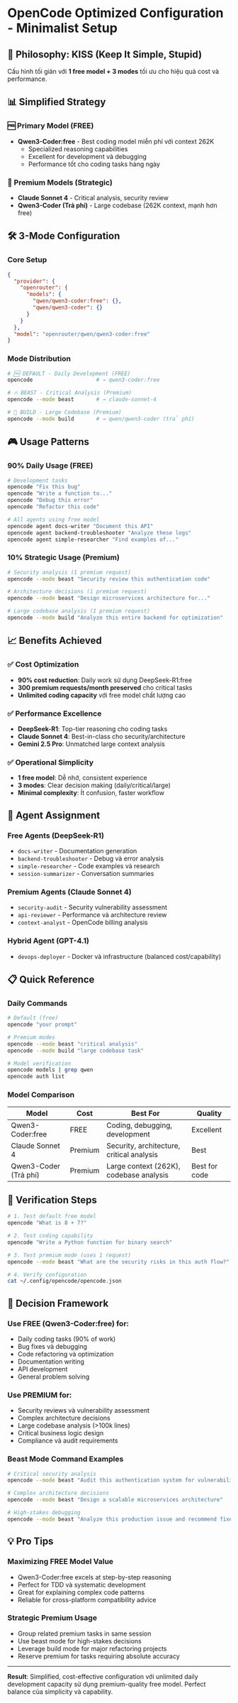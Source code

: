 # OpenCode Optimized Configuration - Minimalist Setup

## 🎯 Philosophy: KISS (Keep It Simple, Stupid)

Cấu hình tối giản với **1 free model + 3 modes** tối ưu cho hiệu quả cost và performance.

## 📊 Simplified Strategy

### **🆓 Primary Model (FREE)**
- **Qwen3-Coder:free** - Best coding model miễn phí với context 262K
  - Specialized reasoning capabilities
  - Excellent for development và debugging  
  - Performance tốt cho coding tasks hàng ngày

### **💎 Premium Models (Strategic)**
- **Claude Sonnet 4** - Critical analysis, security review
- **Qwen3-Coder (Trả phí)** - Large codebase (262K context, mạnh hơn free)

## 🛠️ 3-Mode Configuration

### **Core Setup**
```json
{
  "provider": {
    "openrouter": {
      "models": {
        "qwen/qwen3-coder:free": {},
        "qwen/qwen3-coder": {}
      }
    }
  },
  "model": "openrouter/qwen/qwen3-coder:free"
}
```

### **Mode Distribution**
```bash
# 🆓 DEFAULT - Daily Development (FREE)
opencode                    # → qwen3-coder:free

# 🔥 BEAST - Critical Analysis (Premium)  
opencode --mode beast       # → claude-sonnet-4

# 💎 BUILD - Large Codebase (Premium)
opencode --mode build       # → qwen/qwen3-coder (trả phí)
```

## 🎮 Usage Patterns

### **90% Daily Usage (FREE)**
```bash
# Development tasks
opencode "Fix this bug"
opencode "Write a function to..."
opencode "Debug this error"
opencode "Refactor this code"

# All agents using free model
opencode agent docs-writer "Document this API"
opencode agent backend-troubleshooter "Analyze these logs"
opencode agent simple-researcher "Find examples of..."
```

### **10% Strategic Usage (Premium)**
```bash
# Security analysis (1 premium request)
opencode --mode beast "Security review this authentication code"

# Architecture decisions (1 premium request)  
opencode --mode beast "Design microservices architecture for..."

# Large codebase analysis (1 premium request)
opencode --mode build "Analyze this entire backend for optimization"
```

## 📈 Benefits Achieved

### **✅ Cost Optimization**
- **90% cost reduction**: Daily work sử dụng DeepSeek-R1:free
- **300 premium requests/month preserved** cho critical tasks
- **Unlimited coding capacity** với free model chất lượng cao

### **✅ Performance Excellence**  
- **DeepSeek-R1**: Top-tier reasoning cho coding tasks
- **Claude Sonnet 4**: Best-in-class cho security/architecture
- **Gemini 2.5 Pro**: Unmatched large context analysis

### **✅ Operational Simplicity**
- **1 free model**: Dễ nhớ, consistent experience
- **3 modes**: Clear decision making (daily/critical/large)
- **Minimal complexity**: Ít confusion, faster workflow

## 🔧 Agent Assignment

### **Free Agents (DeepSeek-R1)**
- `docs-writer` - Documentation generation
- `backend-troubleshooter` - Debug và error analysis
- `simple-researcher` - Code examples và research
- `session-summarizer` - Conversation summaries

### **Premium Agents (Claude Sonnet 4)**
- `security-audit` - Security vulnerability assessment
- `api-reviewer` - Performance và architecture review  
- `context-analyst` - OpenCode billing analysis

### **Hybrid Agent (GPT-4.1)**
- `devops-deployer` - Docker và infrastructure (balanced cost/capability)

## 📋 Quick Reference

### **Daily Commands**
```bash
# Default (free)
opencode "your prompt"

# Premium modes  
opencode --mode beast "critical analysis"
opencode --mode build "large codebase task"

# Model verification
opencode models | grep qwen
opencode auth list
```

### **Model Comparison**
| Model | Cost | Best For | Quality |
|-------|------|----------|---------|
| Qwen3-Coder:free | FREE | Coding, debugging, development | Excellent |
| Claude Sonnet 4 | Premium | Security, architecture, critical analysis | Best |
| Qwen3-Coder (Trả phí) | Premium | Large context (262K), codebase analysis | Best for code |

## 🧪 Verification Steps

```bash
# 1. Test default free model
opencode "What is 8 + 7?"

# 2. Test coding capability
opencode "Write a Python function for binary search"

# 3. Test premium mode (uses 1 request)
opencode --mode beast "What are the security risks in this auth flow?"

# 4. Verify configuration
cat ~/.config/opencode/opencode.json
```

## 🎯 Decision Framework

### **Use FREE (Qwen3-Coder:free) for:**
- Daily coding tasks (90% of work)
- Bug fixes và debugging
- Code refactoring và optimization
- Documentation writing
- API development
- General problem solving

### **Use PREMIUM for:**
- Security reviews và vulnerability assessment
- Complex architecture decisions
- Large codebase analysis (>100k lines)
- Critical business logic design
- Compliance và audit requirements

### **Beast Mode Command Examples**
```bash
# Critical security analysis
opencode --mode beast "Audit this authentication system for vulnerabilities"

# Complex architecture decisions
opencode --mode beast "Design a scalable microservices architecture"

# High-stakes debugging  
opencode --mode beast "Analyze this production issue and recommend fixes"
```

## 💡 Pro Tips

### **Maximizing FREE Model Value**
- Qwen3-Coder:free excels at step-by-step reasoning
- Perfect for TDD và systematic development
- Great for explaining complex code patterns
- Reliable for cross-platform compatibility advice

### **Strategic Premium Usage**
- Group related premium tasks in same session
- Use beast mode for high-stakes decisions
- Leverage build mode for major refactoring projects
- Reserve premium for tasks requiring absolute accuracy

---

**Result**: Simplified, cost-effective configuration với unlimited daily development capacity sử dụng premium-quality free model. Perfect balance của simplicity và capability.